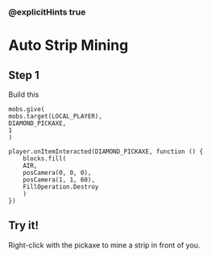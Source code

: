 ### @explicitHints true

# Auto Strip Mining

## Step 1

Build this

```blocks
mobs.give(
mobs.target(LOCAL_PLAYER),
DIAMOND_PICKAXE,
1
)
```

```template
player.onItemInteracted(DIAMOND_PICKAXE, function () {
    blocks.fill(
    AIR,
    posCamera(0, 0, 0),
    posCamera(1, 1, 60),
    FillOperation.Destroy
    )
})
```

## Try it!

Right-click with the pickaxe to mine a strip in front of you.
